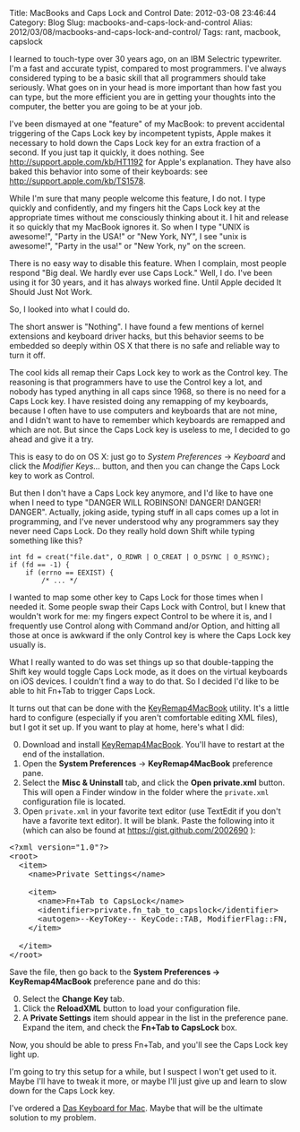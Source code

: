 Title: MacBooks and Caps Lock and Control
Date: 2012-03-08 23:46:44
Category: Blog
Slug: macbooks-and-caps-lock-and-control
Alias: 2012/03/08/macbooks-and-caps-lock-and-control/
Tags: rant, macbook, capslock


I learned to touch-type over 30 years ago, on an IBM Selectric typewriter. I'm a fast and accurate typist, compared to most programmers. I've always considered typing to be a basic skill that all programmers should take seriously. What goes on in your head is more important than how fast you can type, but the more efficient you are in getting your thoughts into the computer, the better you are going to be at your job.

I've been dismayed at one "feature" of my MacBook: to prevent accidental triggering of the Caps Lock key by incompetent typists, Apple makes it necessary to hold down the Caps Lock key for an extra fraction of a second. If you just tap it quickly, it does nothing. See http://support.apple.com/kb/HT1192 for Apple's explanation. They have also baked this behavior into some of their keyboards: see http://support.apple.com/kb/TS1578.

While I'm sure that many people welcome this feature, I do not. I type quickly and confidently, and my fingers hit the Caps Lock key at the appropriate times without me consciously thinking about it. I hit and release it so quickly that my MacBook ignores it. So when I type "UNIX is awesome!", "Party in the USA!" or "New York, NY", I see "unix is awesome!", "Party in the usa!" or "New York, ny" on the screen.

There is no easy way to disable this feature. When I complain, most people respond "Big deal. We hardly ever use Caps Lock." Well, I do. I've been using it for 30 years, and it has always worked fine. Until Apple decided It Should Just Not Work.

So, I looked into what I could do.
<!--break-->
The short answer is "Nothing". I have found a few mentions of kernel extensions and keyboard driver hacks, but this behavior seems to be embedded so deeply within OS X that there is no safe and reliable way to turn it off.

The cool kids all remap their Caps Lock key to work as the Control key. The reasoning is that programmers have to use the Control key a lot, and nobody has typed anything in all caps since 1968, so there is no need for a Caps Lock key. I have resisted doing any remapping of my keyboards, because I often have to use computers and keyboards that are not mine, and I didn't want to have to remember which keyboards are remapped and which are not. But since the Caps Lock key is useless to me, I decided to go ahead and give it a try.

This is easy to do on OS X: just go to *System Preferences* -> *Keyboard* and click the *Modifier Keys...* button, and then you can change the Caps Lock key to work as Control.

But then I don't have a Caps Lock key anymore, and I'd like to have one when I need to type "DANGER WILL ROBINSON! DANGER! DANGER! DANGER". Actually, joking aside, typing stuff in all caps comes up a lot in programming, and I've never understood why any programmers say they never need Caps Lock. Do they really hold down Shift while typing something like this?

    int fd = creat("file.dat", O_RDWR | O_CREAT | O_DSYNC | O_RSYNC);
    if (fd == -1) {
        if (errno == EEXIST) {
            /* ... */

I wanted to map some other key to Caps Lock for those times when I needed it. Some people swap their Caps Lock with Control, but I knew that wouldn't work for me: my fingers expect Control to be where it is, and I frequently use Control along with Command and/or Option, and hitting all those at once is awkward if the only Control key is where the Caps Lock key usually is.

What I really wanted to do was set things up so that double-tapping the Shift key would toggle Caps Lock mode, as it does on the virtual keyboards on iOS devices. I couldn't find a way to do that. So I decided I'd like to be able to hit Fn+Tab to trigger Caps Lock.

It turns out that can be done with the [KeyRemap4MacBook](http://pqrs.org/macosx/keyremap4macbook/) utility. It's a little hard to configure (especially if you aren't comfortable editing XML files), but I got it set up. If you want to play at home, here's what I did:

0. Download and install [KeyRemap4MacBook](http://pqrs.org/macosx/keyremap4macbook/). You'll have to restart at the end of the installation.
0. Open the **System Preferences** -> **KeyRemap4MacBook** preference pane.
0. Select the **Misc & Uninstall** tab, and click the **Open private.xml** button. This will open a Finder window in the folder where the `private.xml` configuration file is located.
0. Open `private.xml` in your favorite text editor (use TextEdit if you don't have a favorite text editor). It will be blank. Paste the following into it (which can also be found at https://gist.github.com/2002690 ):

<pre>
&lt;?xml version="1.0"?>
&lt;root>
  &lt;item>
    &lt;name>Private Settings&lt;/name>
    
    &lt;item>
      &lt;name>Fn+Tab to CapsLock&lt;/name>
      &lt;identifier>private.fn_tab_to_capslock&lt;/identifier>
      &lt;autogen>--KeyToKey-- KeyCode::TAB, ModifierFlag::FN, KeyCode::CAPSLOCK&lt;/autogen>
    &lt;/item>
    
  &lt;/item>
&lt;/root>
</pre>

Save the file, then go back to the **System Preferences -> KeyRemap4MacBook** preference pane and do this:

0. Select the **Change Key** tab.
0. Click the **ReloadXML** button to load your configuration file.
0. A **Private Settings** item should appear in the list in the preference pane. Expand the item, and check the **Fn+Tab to CapsLock** box.

Now, you should be able to press Fn+Tab, and you'll see the Caps Lock key light up.

I'm going to try this setup for a while, but I suspect I won't get used to it. Maybe I'll have to tweak it more, or maybe I'll just give up and learn to slow down for the Caps Lock key.

I've ordered a [Das Keyboard for Mac](http://www.daskeyboard.com/model-s-professional-for-mac/). Maybe that will be the ultimate solution to my problem.
